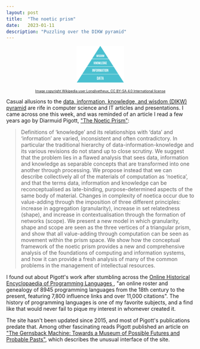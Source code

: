 ```yaml
---
layout: post
title:  "The noetic prism"
date:   2023-01-11
description: "Puzzling over the DIKW pyramid"
---
```


<p style="text-align: center">
    <img src="/img/2023-01-11-noetic-prism.png" alt="the DIKW pyramid" style="max-width: 25%" />
</p>

<p style="font-size: xx-small; text-align: center">
    <a href="https://commons.wikimedia.org/wiki/File:DIKW_Pyramid.svg">Image copyright Wikipedia user Longlivetheux, CC BY-SA 4.0 International license</a>
</p>

Casual allusions to the [data, information, knowledge, and wisdom (DIKW) pyramid](https://en.wikipedia.org/wiki/DIKW_pyramid) are rife in computer science and IT articles and presentations. I came across one this week, and was reminded of an article I read a few years ago by Diarmuid Pigott, ["The Noetic Prism"](https://researchrepository.murdoch.edu.au/id/eprint/1884/):

> Definitions of ‘knowledge’ and its relationships with ‘data’ and ‘information’ are varied, inconsistent and often contradictory. In particular the traditional hierarchy of data-information-knowledge and its various revisions do not stand up to close scrutiny. We suggest that the problem lies in a flawed analysis that sees data, information and knowledge as separable concepts that are transformed into one another through processing. We propose instead that we can describe collectively all of the materials of computation as ‘noetica’, and that the terms data, information and knowledge can be reconceptualised as late-binding, purpose-determined aspects of the same body of material. Changes in complexity of noetica occur due to value-adding through the imposition of three different principles: increase in aggregation (granularity), increase in set relatedness (shape), and increase in contextualisation through the formation of networks (scope). We present a new model in which granularity, shape and scope are seen as the three vertices of a triangular prism, and show that all value-adding through computation can be seen as movement within the prism space. We show how the conceptual framework of the noetic prism provides a new and comprehensive analysis of the foundations of computing and information systems, and how it can provide a fresh analysis of many of the common problems in the management of intellectual resources.

I found out about Pigott's work after stumbling across the [Online Historical Encyclopaedia of Programming Languages
](https://hopl.info/home.prx), "an online roster and genealogy of 8945 programming languages from the 18th century to the present, featuring 7,800 influence links and over 11,000 citations". The history of programming languages is one of my favorite subjects, and a find like that would never fail to pique my interest in whomever created it.

The site hasn't been updated since 2015, and most of Pigott's publications predate that. Among other fascinating reads Pigott published an article on ["The Gernsback Machine: Towards a Museum of Possible Futures and Probable Pasts"](https://researchrepository.murdoch.edu.au/id/eprint/1880/), which describes the unusual interface of the site. 
